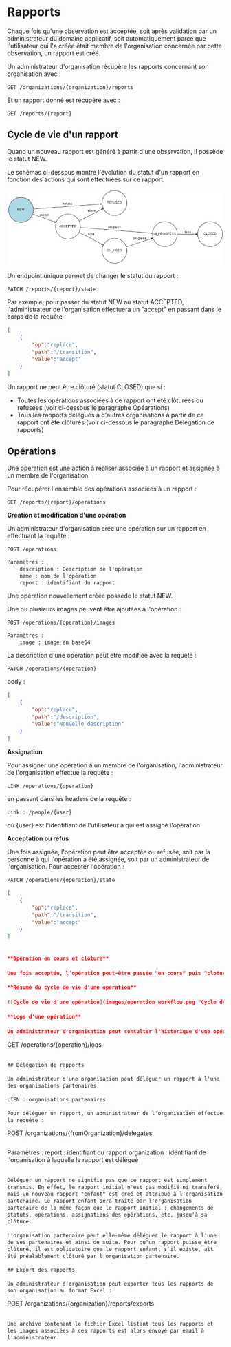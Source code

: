 # Rapports

Chaque fois qu'une observation est acceptée, soit après validation par un administrateur du domaine applicatif, soit automatiquement parce que l'utilisateur qui l'a créée était membre de l'organisation concernée par cette observation, un rapport est créé.

Un administrateur d'organisation récupère les rapports concernant son organisation avec :

```
GET /organizations/{organization}/reports
```

Et un rapport donné est récupéré avec :

```
GET /reports/{report}
```

## Cycle de vie d'un rapport

Quand un nouveau rapport est généré à partir d'une observation, il possède le statut NEW.

Le schémas ci-dessous montre l'évolution du statut d'un rapport en fonction des actions qui sont effectuées sur ce rapport.

![Cycle de vie d'un rapport](images/report_workflow.png "Cycle de vie d'un rapport")

Un endpoint unique permet de changer le statut du rapport :

```
PATCH /reports/{report}/state
```

Par exemple, pour passer du statut NEW au statut ACCEPTED, l'administrateur de l'organisation effectuera un "accept" en passant dans le corps de la requête :

```json
[
	{
		"op":"replace",
		"path":"/transition",
		"value":"accept"
	}
]
```

Un rapport ne peut être clôturé (statut CLOSED) que si :

- Toutes les opérations associées à ce rapport ont été clôturées ou refusées (voir ci-dessous le paragraphe Opéarations)
- Tous les rapports délégués à d'autres organisations à partir de ce rapport ont été clôturés (voir ci-dessous le paragraphe Délégation de rapports)

## Opérations

Une opération est une action à réaliser associée à un rapport et assignée à un membre de l'organisation.

Pour récupérer l'ensemble des opérations associées à un rapport :

```
GET /reports/{report}/operations
```

**Création et modification d'une opération**

Un administrateur d'organisation crée une opération sur un rapport en effectuant la requête :

```
POST /operations
```

```
Paramètres :
    description : Description de l'opération
    name : nom de l'opération
    report : identifiant du rapport
```

Une opération nouvellement créée possède le statut NEW.

Une ou plusieurs images peuvent être ajoutées à l'opération :

```
POST /operations/{operation}/images
```

```
Paramètres :
    image : image en base64
```

La description d'une opération peut être modifiée avec la requête :

```
PATCH /operations/{operation}
``` 

body :
```json
[
	{
		"op":"replace",
		"path":"/description",
		"value":"Nouvelle description"
	}
]
``` 

**Assignation**

Pour assigner une opération à un membre de l'organisation, l'administrateur de l'organisation effectue la requête :

```
LINK /operations/{operation}
```

en passant dans les headers de la requête :
```
Link : /people/{user}
```

où {user} est l'identifiant de l'utilisateur à qui est assigné l'opération.

**Acceptation ou refus**

Une fois assignée, l'opération peut être acceptée ou refusée, soit par la personne à qui l'opération a été assignée, soit par un administrateur de l'organisation. Pour accepter l'opération :

```
PATCH /operations/{operation}/state
```

```json
[
	{
		"op":"replace",
		"path":"/transition",
		"value":"accept"
	}
]


**Opération en cours et clôture**

Une fois acceptée, l'opération peut-être passée "en cours" puis "cloturée", soit par la personne à qui l'opération a été assignée, soit par un administrateur de l'organisation.

**Résumé du cycle de vie d'une opération**

![Cycle de vie d'une opération](images/operation_workflow.png "Cycle de vie d'une opération")

**Logs d'une opération**

Un administrateur d'organisation peut consulter l'historique d'une opération avec :

```
GET /operations/{operation}/logs
```

## Délégation de rapports

Un administrateur d'une organisation peut déléguer un rapport à l'une des organisations partenaires.

LIEN : organisations partenaires

Pour déléguer un rapport, un administrateur de l'organisation effectue la requête :

```
POST /organizations/{fromOrganization}/delegates
```

```
Paramètres :
    report : identifiant du rapport
    organization : identifiant de l'organisation à laquelle le rapport est délégué
```

Déléguer un rapport ne signifie pas que ce rapport est simplement transmis. En effet, le rapport initial n'est pas modifié ni transféré, mais un nouveau rapport "enfant" est créé et attribué à l'organisation partenaire. Ce rapport enfant sera traité par l'organisation partenaire de la même façon que le rapport initial : changements de statuts, opérations, assignations des opérations, etc, jusqu'à sa clôture.

L'organisation partenaire peut elle-même déléguer le rapport à l'une de ses partenaires et ainsi de suite. Pour qu'un rapport puisse être clôturé, il est obligatoire que le rapport enfant, s'il existe, ait été préalablement clôturé par l'organisation partenaire.

## Export des rapports

Un administrateur d'organisation peut exporter tous les rapports de son organisation au format Excel :

```
POST /organizations/{organization}/reports/exports
```

Une archive contenant le fichier Excel listant tous les rapports et les images associées à ces rapports est alors envoyé par email à l'administrateur.


